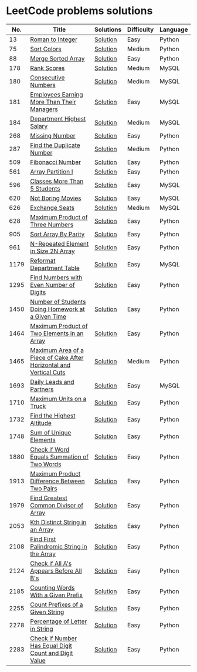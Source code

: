 
# LeetCode problems solutions

|  No.  |      Title     |   Solutions   |  Difficulty  |  Language  |                
|-----|----------------|---------------|--------------|-------------|
|13|[Roman to Integer](https://leetcode.com/problems/roman-to-integer/)|[Solution](https://github.com/Mennatallah9/LeetCode/blob/24f23608ee05c9f699d270dc6c6df7de233fbd7d/LeetCode%20Solutions/13.%20Roman%20to%20Integer.py)|Easy|Python|
|75|[Sort Colors](https://leetcode.com/problems/sort-colors/)|[Solution](https://github.com/Mennatallah9/LeetCode/blob/0b8bcbf6215cbf8f69d541051018a4b318ad2e1f/LeetCode%20Solutions/75.%20Sort%20Colors.py)|Medium|Python|
|88|[Merge Sorted Array](https://leetcode.com/problems/merge-sorted-array/)|[Solution](https://github.com/Mennatallah9/LeetCode/blob/main/LeetCode%20Solutions/88.%20Merge%20Sorted%20Array.py)|Easy|Python|
|178|[Rank Scores](https://leetcode.com/problems/rank-scores/)|[Solution](https://github.com/Mennatallah9/LeetCode/blob/8718c261b221773e77de09d7846191f9994157e1/LeetCode%20Solutions/178.%20Rank%20Scores.md)|Medium|MySQL|
|180|[Consecutive Numbers](https://leetcode.com/problems/consecutive-numbers/)|[Solution](https://github.com/Mennatallah9/LeetCode/blob/8718c261b221773e77de09d7846191f9994157e1/LeetCode%20Solutions/180.%20Consecutive%20Numbers.md)|Medium|MySQL|
|181|[Employees Earning More Than Their Managers](https://leetcode.com/problems/employees-earning-more-than-their-managers/)|[Solution](https://github.com/Mennatallah9/LeetCode/blob/52d21b3da6447f6887a90542d1e8e97cbefa68fc/LeetCode%20Solutions/181.%20Employees%20Earning%20More%20Than%20Their%20Managers.md)|Easy|MySQL|
|184|[Department Highest Salary](https://leetcode.com/problems/department-highest-salary/)|[Solution](https://github.com/Mennatallah9/LeetCode/blob/8718c261b221773e77de09d7846191f9994157e1/LeetCode%20Solutions/184.%20Department%20Highest%20Salary.md)|Medium|MySQL|
|268|[Missing Number](https://leetcode.com/problems/missing-number/)|[Solution](https://github.com/Mennatallah9/LeetCode/blob/0b8bcbf6215cbf8f69d541051018a4b318ad2e1f/LeetCode%20Solutions/268.%20Missing%20Number.py)|Easy|Python|
|287|[Find the Duplicate Number](https://leetcode.com/problems/find-the-duplicate-number/)|[Solution](https://github.com/Mennatallah9/LeetCode/blob/320e0825fe7cb0a70099dbe9edffb874af685f4a/LeetCode%20Solutions/287.%20Find%20the%20Duplicate%20Number.py)|Medium|Python|
|509|[Fibonacci Number](https://leetcode.com/problems/fibonacci-number/)|[Solution](https://github.com/Mennatallah9/LeetCode/blob/66a232655c841b90583d69296bb21be03e9427dc/LeetCode%20Solutions/509.%20Fibonacci%20Number.py)|Easy|Python|
|561|[Array Partition I](https://leetcode.com/problems/array-partition-i/)|[Solution](https://github.com/Mennatallah9/LeetCode/blob/c3ef7439f190b82e9534c4812de8cbc4737c8a4f/LeetCode%20Solutions/561.%20Array%20Partition%20I.py)|Easy|Python|
|596|[Classes More Than 5 Students](https://leetcode.com/problems/classes-more-than-5-students/)|[Solution](https://github.com/Mennatallah9/LeetCode/blob/52d21b3da6447f6887a90542d1e8e97cbefa68fc/LeetCode%20Solutions/596.%20Classes%20More%20Than%205%20Students.md)|Easy|MySQL|
|620|[Not Boring Movies](https://leetcode.com/problems/not-boring-movies/)|[Solution](https://github.com/Mennatallah9/LeetCode/blob/52d21b3da6447f6887a90542d1e8e97cbefa68fc/LeetCode%20Solutions/620.%20Not%20Boring%20Movies.md)|Easy|MySQL|
|626|[Exchange Seats](https://leetcode.com/problems/exchange-seats/)|[Solution](https://github.com/Mennatallah9/LeetCode/blob/8718c261b221773e77de09d7846191f9994157e1/LeetCode%20Solutions/626.%20Exchange%20Seats.md)|Medium|MySQL|
|628|[Maximum Product of Three Numbers](https://leetcode.com/problems/maximum-product-of-three-numbers/)|[Solution](https://github.com/Mennatallah9/LeetCode/blob/547c22be33d346bcb16ba7f288fe09405fafb1f4/LeetCode%20Solutions/628.%20Maximum%20Product%20of%20Three%20Numbers.py)|Easy|Python|
|905|[Sort Array By Parity](https://leetcode.com/problems/sort-array-by-parity/)|[Solution](https://github.com/Mennatallah9/LeetCode/blob/91d7f6a73f4b263aaf5130267be674a6b9271359/LeetCode%20Solutions/905.%20Sort%20Array%20By%20Parity.py)|Easy|Python|
|961|[N-Repeated Element in Size 2N Array](https://leetcode.com/problems/n-repeated-element-in-size-2n-array/)|[Solution](https://github.com/Mennatallah9/LeetCode/blob/351f0e1f9b3d9322a76026f1440cb56dd0bf2b33/LeetCode%20Solutions/961.%20N-Repeated%20Element%20in%20Size%202N%20Array.py)|Easy|Python|
|1179|[Reformat Department Table](https://leetcode.com/problems/reformat-department-table/)|[Solution](https://github.com/Mennatallah9/LeetCode/blob/787eadb7af422e55abf4f25b05e73453eed90257/LeetCode%20Solutions/1179.%20Reformat%20Department%20Table.md)|Easy|MySQL|
|1295|[Find Numbers with Even Number of Digits](https://leetcode.com/problems/find-numbers-with-even-number-of-digits/)|[Solution](https://github.com/Mennatallah9/LeetCode/blob/97f013123eed4c689a65922f9256d5d910f85870/LeetCode%20Solutions/1295.%20Find%20Numbers%20with%20Even%20Number%20of%20Digits.py)|Easy|Python|
|1450|[Number of Students Doing Homework at a Given Time](https://leetcode.com/problems/number-of-students-doing-homework-at-a-given-time/)|[Solution](https://github.com/Mennatallah9/LeetCode/blob/97f013123eed4c689a65922f9256d5d910f85870/LeetCode%20Solutions/1450.%20Number%20of%20Students%20Doing%20Homework%20at%20a%20Given%20Time.py)|Easy|Python|
|1464|[Maximum Product of Two Elements in an Array](https://leetcode.com/problems/maximum-product-of-two-elements-in-an-array/)|[Solution](https://github.com/Mennatallah9/LeetCode/blob/97f013123eed4c689a65922f9256d5d910f85870/LeetCode%20Solutions/1464.%20Maximum%20Product%20of%20Two%20Elements%20in%20an%20Array.py)|Easy|Python|
|1465|[Maximum Area of a Piece of Cake After Horizontal and Vertical Cuts](https://leetcode.com/problems/maximum-area-of-a-piece-of-cake-after-horizontal-and-vertical-cuts/)|[Solution](https://github.com/Mennatallah9/LeetCode/blob/6c400c4043e6165cc86ab611002c63714f75815f/LeetCode%20Solutions/1465.%20Maximum%20Area%20of%20a%20Piece%20of%20Cake%20After%20Horizontal%20and%20Vertical%20Cuts.py)|Medium|Python|
|1693|[Daily Leads and Partners](https://leetcode.com/problems/daily-leads-and-partners/)|[Solution](https://github.com/Mennatallah9/LeetCode/blob/02e3c1a56ad789fada11176b74864b3d7833a63b/LeetCode%20Solutions/1693.%20Daily%20Leads%20and%20Partners.md)|Easy|MySQL|
|1710|[Maximum Units on a Truck](https://leetcode.com/problems/maximum-units-on-a-truck/)|[Solution](https://github.com/Mennatallah9/LeetCode/blob/f932c04ce88e2991a2f3e32aa29b980389e0f10d/LeetCode%20Solutions/1710.%20Maximum%20Units%20on%20a%20Truck.py)|Easy|Python|
|1732|[Find the Highest Altitude](https://leetcode.com/problems/find-the-highest-altitude/)|[Solution](https://github.com/Mennatallah9/LeetCode/blob/97f013123eed4c689a65922f9256d5d910f85870/LeetCode%20Solutions/1732.%20Find%20the%20Highest%20Altitude.py)|Easy|Python|
|1748|[Sum of Unique Elements](https://leetcode.com/problems/sum-of-unique-elements/)|[Solution](https://github.com/Mennatallah9/LeetCode/blob/351f0e1f9b3d9322a76026f1440cb56dd0bf2b33/LeetCode%20Solutions/1748.%20Sum%20of%20Unique%20Elements.py)|Easy|Python|
|1880|[Check if Word Equals Summation of Two Words](https://leetcode.com/problems/check-if-word-equals-summation-of-two-words/)|[Solution](https://github.com/Mennatallah9/LeetCode/blob/351f0e1f9b3d9322a76026f1440cb56dd0bf2b33/LeetCode%20Solutions/1880.%20Check%20if%20Word%20Equals%20Summation%20of%20Two%20Words.py)|Easy|Python|
|1913|[Maximum Product Difference Between Two Pairs](https://leetcode.com/problems/maximum-product-difference-between-two-pairs/)|[Solution](https://github.com/Mennatallah9/LeetCode/blob/97f013123eed4c689a65922f9256d5d910f85870/LeetCode%20Solutions/1913.%20Maximum%20Product%20Difference%20Between%20Two%20Pairs.py)|Easy|Python|
|1979|[Find Greatest Common Divisor of Array](https://leetcode.com/problems/find-greatest-common-divisor-of-array/)|[Solution](https://github.com/Mennatallah9/LeetCode/blob/97f013123eed4c689a65922f9256d5d910f85870/LeetCode%20Solutions/1979.%20Find%20Greatest%20Common%20Divisor%20of%20Array.py)|Easy|Python|
|2053|[Kth Distinct String in an Array](https://leetcode.com/problems/kth-distinct-string-in-an-array/)|[Solution](https://github.com/Mennatallah9/LeetCode/blob/74d6feb02bc738d002257b8a14d60ac8d199651f/LeetCode%20Solutions/2053.%20Kth%20Distinct%20String%20in%20an%20Array.py)|Easy|Python|
|2108|[Find First Palindromic String in the Array](https://leetcode.com/problems/find-first-palindromic-string-in-the-array/)|[Solution](https://github.com/Mennatallah9/LeetCode/blob/5eb3f99a40a2951e897ea771b55b39697125c512/LeetCode%20Solutions/2108.%20Find%20First%20Palindromic%20String%20in%20the%20Array.py)|Easy|Python|
|2124|[Check if All A's Appears Before All B's](https://leetcode.com/problems/check-if-all-as-appears-before-all-bs/)|[Solution](https://github.com/Mennatallah9/LeetCode/blob/c7ddcb20c4c2c3de2d7734760afda3c63fd78103/LeetCode%20Solutions/2124.%20Check%20if%20All%20A's%20Appears%20Before%20All%20B's.py)|Easy|Python|
|2185|[Counting Words With a Given Prefix](https://leetcode.com/problems/counting-words-with-a-given-prefix/)|[Solution](https://github.com/Mennatallah9/LeetCode/blob/97f013123eed4c689a65922f9256d5d910f85870/LeetCode%20Solutions/2185.%20Counting%20Words%20With%20a%20Given%20Prefix.py)|Easy|Python|
|2255|[Count Prefixes of a Given String](https://leetcode.com/problems/count-prefixes-of-a-given-string/)|[Solution](https://github.com/Mennatallah9/LeetCode/blob/f6b932e22de7ac6d1d302c05962d9ffc74fe706e/LeetCode%20Solutions/2255.%20Count%20Prefixes%20of%20a%20Given%20String.py)|Easy|Python|
|2278|[Percentage of Letter in String](https://leetcode.com/problems/percentage-of-letter-in-string/)|[Solution](https://github.com/Mennatallah9/LeetCode/blob/4ef112f8cfa590f68f693c93e712e519020bafda/LeetCode%20Solutions/2278.%20Percentage%20of%20Letter%20in%20String.py)|Easy|Python|
|2283|[Check if Number Has Equal Digit Count and Digit Value](https://leetcode.com/problems/check-if-number-has-equal-digit-count-and-digit-value/)|[Solution](https://github.com/Mennatallah9/LeetCode/blob/351f0e1f9b3d9322a76026f1440cb56dd0bf2b33/LeetCode%20Solutions/2283.%20Check%20if%20Number%20Has%20Equal%20Digit%20Count%20and%20Digit%20Value.py)|Easy|Python|
